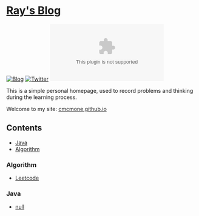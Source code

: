 # [Ray's Blog](https://cmcmone.github.io/)

[![Blog](https://img.shields.io/badge/Site-Ray's%20Blog-blue)](https://cmcmone.github.io/)
[![Twitter](https://img.shields.io/twitter/url?style=social&url=https%3A%2F%2Ftwitter.com%2Fcmcmone2005)](https://twitter.com/cmcmone2005)
[![License](https://img.shields.io/github/license/cmcmone/cmcmone.github.com?style=flat-square)](https://www.apache.org/licenses/LICENSE-2.0.html)

This is a simple personal homepage, used to record problems and thinking during the learning process.

Welcome to my site: [cmcmone.github.io](https://cmcmone.github.io/)

## Contents

- [Java](#Java)
- [Algorithm](#Algorithm)

### Algorithm

- [Leetcode](https://leetcode.com/problemset/all/)

### Java

- [null]()
